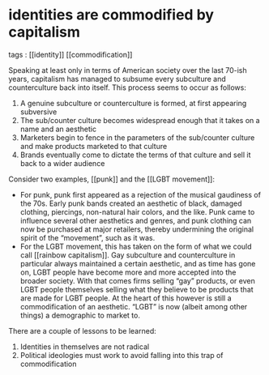 # identities are commodified by capitalism

tags
: [[identity]] [[commodification]]

Speaking at least only in terms of American society over the last 70-ish years, capitalism has managed to subsume every subculture and counterculture back into itself. This process seems to occur as follows:

1.  A genuine subculture or counterculture is formed, at first appearing subversive
2.  The sub/counter culture becomes widespread enough that it takes on a name and an aesthetic
3.  Marketers begin to fence in the parameters of the sub/counter culture and make products marketed to that culture
4.  Brands eventually come to dictate the terms of that culture and sell it back to a wider audience

Consider two examples, [[punk]] and the [[LGBT movement]]:

-   For punk, punk first appeared as a rejection of the musical gaudiness of the 70s. Early punk bands created an aesthetic of black, damaged clothing, piercings, non-natural hair colors, and the like. Punk came to influence several other aesthetics and genres, and punk clothing can now be purchased at major retailers, thereby undermining the original spirit of the &ldquo;movement&rdquo;, such as it was.
-   For the LGBT movement, this has taken on the form of what we could call [[rainbow capitalism]]. Gay subculture and counterculture in particular always maintained a certain aesthetic, and as time has gone on, LGBT people have become more and more accepted into the broader society. With that comes firms selling &ldquo;gay&rdquo; products, or even LGBT people themselves selling what they believe to be products that are made for LGBT people. At the heart of this however is still a commodification of an aesthetic. &ldquo;LGBT&rdquo; is now (albeit among other things) a demographic to market to.

There are a couple of lessons to be learned:

1.  Identities in themselves are not radical
2.  Political ideologies must work to avoid falling into this trap of commodification
